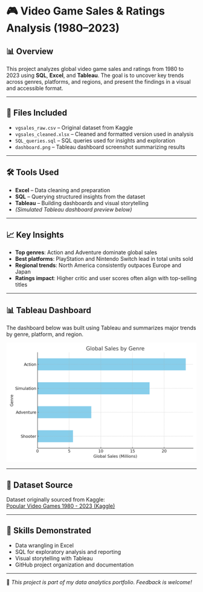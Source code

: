 # 🎮 Video Game Sales & Ratings Analysis (1980–2023)

## 📊 Overview
This project analyzes global video game sales and ratings from 1980 to 2023 using **SQL**, **Excel**, and **Tableau**. The goal is to uncover key trends across genres, platforms, and regions, and present the findings in a visual and accessible format.

---

## 📁 Files Included
- `vgsales_raw.csv` – Original dataset from Kaggle  
- `vgsales_cleaned.xlsx` – Cleaned and formatted version used in analysis  
- `SQL_queries.sql` – SQL queries used for insights and exploration  
- `dashboard.png` – Tableau dashboard screenshot summarizing results  

---

## 🛠️ Tools Used
- **Excel** – Data cleaning and preparation  
- **SQL** – Querying structured insights from the dataset  
- **Tableau** – Building dashboards and visual storytelling  
- *(Simulated Tableau dashboard preview below)*

---

## 📈 Key Insights
- **Top genres**: Action and Adventure dominate global sales  
- **Best platforms**: PlayStation and Nintendo Switch lead in total units sold  
- **Regional trends**: North America consistently outpaces Europe and Japan  
- **Ratings impact**: Higher critic and user scores often align with top-selling titles  

---

## 📊 Tableau Dashboard
The dashboard below was built using Tableau and summarizes major trends by genre, platform, and region.

<img src="dashboard.png" alt="Dashboard Screenshot" width="800"/>

---

## 🔗 Dataset Source
Dataset originally sourced from Kaggle:  
[Popular Video Games 1980 - 2023 (Kaggle)](https://www.kaggle.com/datasets/arnabchaki/popular-video-games-1980-2023)

---

## 🧠 Skills Demonstrated
- Data wrangling in Excel  
- SQL for exploratory analysis and reporting  
- Visual storytelling with Tableau  
- GitHub project organization and documentation  

---

💬 *This project is part of my data analytics portfolio. Feedback is welcome!*

